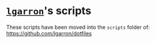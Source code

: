 # [`lgarron`](https://github.com/lgarron)'s scripts

These scripts have been moved into the `scripts` folder of: <https://github.com/lgarron/dotfiles>
